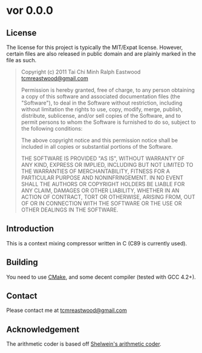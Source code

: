 vor 0.0.0
=========

License
-------

The license for this project is typically the MIT/Expat license. However,
certain files are also released in public domain and are plainly marked in the
file as such.

> Copyright (c) 2011 Tai Chi Minh Ralph Eastwood <tcmreastwood@gmail.com>
>
> Permission is hereby granted, free of charge, to any person obtaining a copy
> of this software and associated documentation files (the "Software"), to deal
> in the Software without restriction, including without limitation the rights
> to use, copy, modify, merge, publish, distribute, sublicense, and/or sell
> copies of the Software, and to permit persons to whom the Software is
> furnished to do so, subject to the following conditions:
>
> The above copyright notice and this permission notice shall be included in
> all copies or substantial portions of the Software.
>
> THE SOFTWARE IS PROVIDED "AS IS", WITHOUT WARRANTY OF ANY KIND, EXPRESS OR
> IMPLIED, INCLUDING BUT NOT LIMITED TO THE WARRANTIES OF MERCHANTABILITY,
> FITNESS FOR A PARTICULAR PURPOSE AND NONINFRINGEMENT. IN NO EVENT SHALL THE
> AUTHORS OR COPYRIGHT HOLDERS BE LIABLE FOR ANY CLAIM, DAMAGES OR OTHER
> LIABILITY, WHETHER IN AN ACTION OF CONTRACT, TORT OR OTHERWISE, ARISING FROM,
> OUT OF OR IN CONNECTION WITH THE SOFTWARE OR THE USE OR OTHER DEALINGS IN
> THE SOFTWARE.

Introduction
------------

This is a context mixing compressor written in C (C89 is currently used).

Building
--------

You need to use [CMake][1], and some decent compiler (tested with GCC 4.2+).

  [1]: http://www.cmake.org/

Contact
-------

Please contact me at tcmreastwood@gmail.com

Acknowledgement
---------------

The arithmetic coder is based off [Shelwein's arithmetic coder][2]. 

  [2]: http://encode.ru/threads/1153-Simple-binary-rangecoder-demo?highlight=arithmetic+coder
